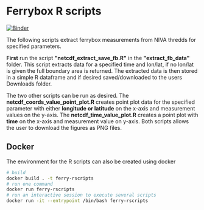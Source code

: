 # Ferrybox R scripts

[![Binder](https://mybinder.org/badge_logo.svg)](https://mybinder.org/v2/gh/NIVANorge/niva-aquainfra/main?urlpath=rstudio)

The following scripts extract ferrybox measurements from NIVA thredds for specified parameters.   

**First** run the script **"netcdf_extract_save_fb.R"** in the **"extract_fb_data"** folder. This script extracts data for a specified time and lon/lat, if no lon/lat is given the full boundary area is returned. The extracted data is then stored in a simple R dataframe and if desired saved/downloaded to the users Downloads folder.  

The two other scripts can be run as desired. The **netcdf_coords_value_point_plot.R** creates point plot data for the specified parameter with either **longitude or latitude** on the x-axis and measurement values on the y-axis. The **netcdf_time_value_plot.R** creates a point plot with **time** on the x-axis and measurement value on y-axis. Both scripts allows the user to download the figures as PNG files.  

## Docker

The environment for the R scripts can also be created using docker

```bash
# build
docker build . -t ferry-rscripts
# run one command
docker run ferry-rscripts
# run an interactive session to execute several scripts
docker run -it --entrypoint /bin/bash ferry-rscripts
```